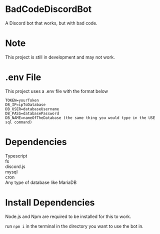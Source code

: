 # BadCodeDiscordBot
A Discord bot that works, but with bad code.
# Note
This project is still in development and may not work.

# .env File
This project uses a .env file with the format below

```
TOKEN=yourToken
DB_IP=ipToDatabase
DB_USER=databaseUsername
DB_PASS=databasePassword
DB_NAME=nameOfTheDatabase (the same thing you would type in the USE sql command)
```

# Dependencies
Typescript<br>
fs<br>
discord.js<br>
mysql<br>
cron<br>
Any type of database like MariaDB

# Install Dependencies
Node.js and Npm are required to be installed for this to work.

run ``npm i`` in the terminal in the directory you want to use the bot in.


